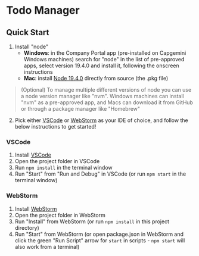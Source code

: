# Todo Manager

## Quick Start
1. Install "node"
    - **Windows**: in the Company Portal app (pre-installed on Capgemini Windows machines) search for "node" in the list of pre-approved apps, select version 19.4.0 and install it, following the onscreen instructions
    - **Mac**: install [Node 19.4.0](https://nodejs.org/dist/v19.4.0/) directly from source (the .pkg file)
> (Optional) To manage multiple different versions of node you can use a node version manager like "nvm". Windows machines can install "nvm" as a pre-approved app, and Macs can download it from GitHub or through a package manager like "Homebrew"
2. Pick either [VSCode](https://code.visualstudio.com/) or [WebStorm](https://www.jetbrains.com/webstorm/) as your IDE of choice, and follow the below instructions to get started!

### VSCode
1. Install [VSCode](https://code.visualstudio.com/)
2. Open the project folder in VSCode
3. Run `npm install` in the terminal window
4. Run "Start" from "Run and Debug" in VSCode (or run `npm start` in the terminal window)

### WebStorm
1. Install [WebStorm](https://www.jetbrains.com/webstorm/)
2. Open the project folder in WebStorm 
3. Run "Install" from WebStorm (or run `npm install` in this project directory)
4. Run "Start" from WebStorm (or open package.json in WebStorm and click the green "Run Script" arrow for `start` in scripts - `npm start` will also work from a terminal)
